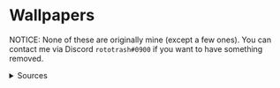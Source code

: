 # Wallpapers
NOTICE: None of these are originally mine (except a few ones). You can contact me via Discord `rototrash#0900` if you want to have something removed.
<details>
<summary>Sources </summary>
  <ul>
    <li> wallhaven </li>
    <li> simpledesktops </li>
    <li> unsplash </li>
    <li> reddit </li>
    <li> twitter </li>
    <li> devianart </li>
    <li> unixporn discord </li>
    <li> pexels </li>
    <li> random places on the internet </li>
  </ul>
</details>
